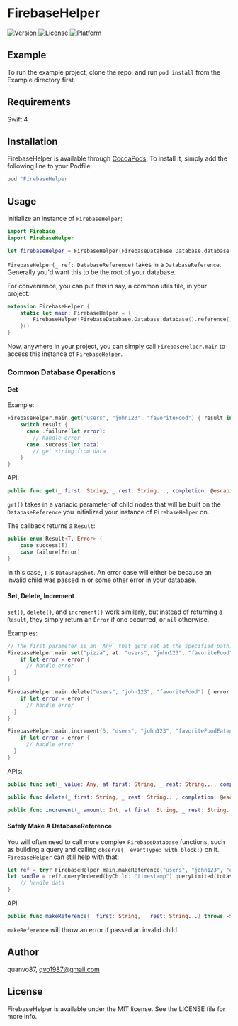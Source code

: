 # FirebaseHelper

<!--[![CI Status](http://img.shields.io/travis/quanvo87/FirebaseHelper.svg?style=flat)](https://travis-ci.org/quanvo87/FirebaseHelper)-->
[![Version](https://img.shields.io/cocoapods/v/FirebaseHelper.svg?style=flat)](http://cocoapods.org/pods/FirebaseHelper)
[![License](https://img.shields.io/cocoapods/l/FirebaseHelper.svg?style=flat)](http://cocoapods.org/pods/FirebaseHelper)
[![Platform](https://img.shields.io/cocoapods/p/FirebaseHelper.svg?style=flat)](http://cocoapods.org/pods/FirebaseHelper)

## Example

To run the example project, clone the repo, and run `pod install` from the Example directory first.

## Requirements

Swift 4

## Installation

FirebaseHelper is available through [CocoaPods](http://cocoapods.org). To install
it, simply add the following line to your Podfile:

```ruby
pod 'FirebaseHelper'
```

## Usage

Initialize an instance of `FirebaseHelper`:

```swift
import Firebase
import FirebaseHelper

let firebaseHelper = FirebaseHelper(FirebaseDatabase.Database.database().reference())
```

`FirebaseHelper(_ ref: DatabaseReference)` takes in a `DatabaseReference`. Generally you'd want this to be the root of your database.

For convenience, you can put this in say, a common utils file, in your project:

```swift
extension FirebaseHelper {
    static let main: FirebaseHelper = {
        FirebaseHelper(FirebaseDatabase.Database.database().reference())
    }()
}
```

Now, anywhere in your project, you can simply call `FirebaseHelper.main` to access this instance of `FirebaseHelper`.

### Common Database Operations

#### Get

Example:

```swift
FirebaseHelper.main.get("users", "john123", "favoriteFood") { result in
    switch result {
      case .failure(let error):
        // handle error
      case .success(let data):
        // get string from data
    }
}
```

API:

```swift
public func get(_ first: String, _ rest: String..., completion: @escaping (Result<DataSnapshot, Error>) -> Void)
```

`get()` takes in a variadic parameter of child nodes that will be built on the `DatabaseReference` you initialized your instance of `FirebaseHelper` on.

The callback returns a `Result`:

```swift
public enum Result<T, Error> {
    case success(T)
    case failure(Error)
}
```

In this case, `T` is `DataSnapshot`. An error case will either be because an invalid child was passed in or some other error in your database.

#### Set, Delete, Increment

`set()`, `delete()`, and `increment()` work similarly, but instead of returning a `Result`, they simply return an `Error` if one occurred, or `nil` otherwise.

Examples:

```swift
// The first parameter is an `Any` that gets set at the specified path.
FirebaseHelper.main.set("pizza", at: "users", "john123", "favoriteFood") { error in
    if let error = error {
      // handle error
  }
}

FirebaseHelper.main.delete("users", "john123", "favoriteFood") { error in
    if let error = error {
      // handle error
  }
}

FirebaseHelper.main.increment(5, "users", "john123", "favoriteFoodEatenThisMonth") {
    if let error = error {
      // handle error
  }
}
```

APIs:

```swift
public func set(_ value: Any, at first: String, _ rest: String..., completion: @escaping (Error?) -> Void)

public func delete(_ first: String, _ rest: String..., completion: @escaping (Error?) -> Void)

public func increment(_ amount: Int, at first: String, _ rest: String..., completion: @escaping (Error?) -> Void)
```

#### Safely Make A DatabaseReference

You will often need to call more complex `FirebaseDatabase` functions, such as building a query and calling `observe(_ eventType: with block:)` on it. `FirebaseHelper` can still help with that:

```swift
let ref = try? FirebaseHelper.main.makeReference("users", "john123", "eatingHistory")
let handle = ref?.queryOrdered(byChild: "timestamp").queryLimited(toLast: 50).observe(.value) { data in
    // handle data
}
```

API:

```swift
public func makeReference(_ first: String, _ rest: String...) throws -> DatabaseReference
```

`makeReference` will throw an error if passed an invalid child.

## Author

quanvo87, qvo1987@gmail.com

## License

FirebaseHelper is available under the MIT license. See the LICENSE file for more info.
